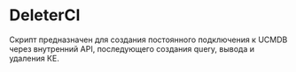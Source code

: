 # DeleterCI 

Скрипт предназначен для создания постоянного подключения к UCMDB через внутренний API, последующего создания query, вывода и удаления КЕ.
